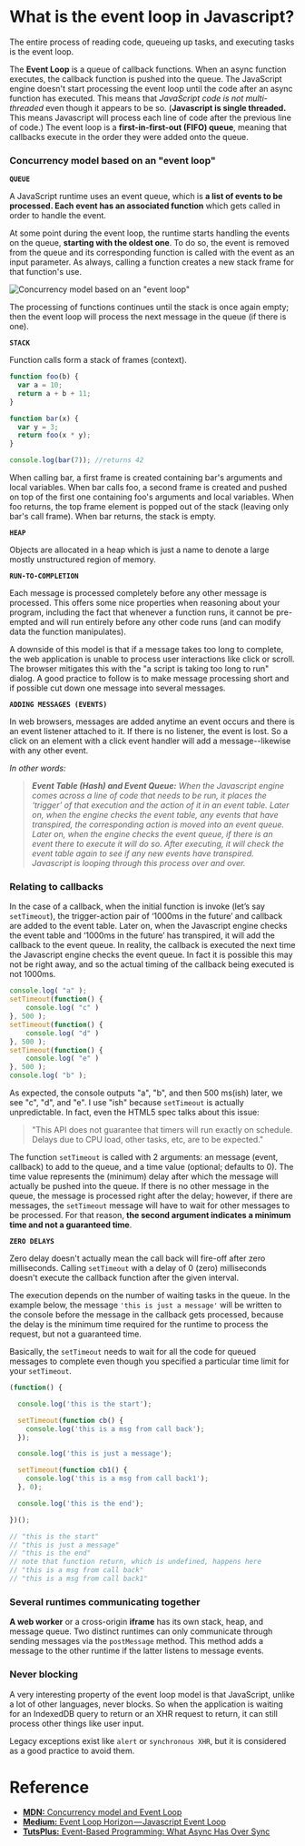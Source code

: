 # What is the event loop in Javascript?

The entire process of reading code, queueing up tasks, and executing tasks is the event loop.

The __Event Loop__ is a queue of callback functions. When an async function executes, the callback function is pushed into the queue. 
The JavaScript engine doesn't start processing the event loop until the code after an async function has executed. 
This means that *JavaScript code is not multi-threaded* even though it appears to be so. 
(__Javascript is single threaded.__ This means Javascript will process each line of code after the previous line of code.)
The event loop is a __first-in-first-out (FIFO) queue__, meaning that callbacks execute in the order they were added onto the queue.

### Concurrency model based on an "event loop"

__`QUEUE`__

A JavaScript runtime uses an event queue, which is __a list of events to be processed. 
Each event has an associated function__ which gets called in order to handle the event.

At some point during the event loop, the runtime starts handling the events on the queue, __starting with the oldest one__. 
To do so, the event is removed from the queue and its corresponding function is called with the event as an input parameter. 
As always, calling a function creates a new stack frame for that function's use.

![Concurrency model based on an "event loop"](https://developer.mozilla.org/files/4617/default.svg)

The processing of functions continues until the stack is once again empty; then the event loop will process the next message in the queue (if there is one).

__`STACK`__

Function calls form a stack of frames (context).

```javascript
function foo(b) {
  var a = 10;
  return a + b + 11;
}

function bar(x) {
  var y = 3;
  return foo(x * y);
}

console.log(bar(7)); //returns 42
```
When calling bar, a first frame is created containing bar's arguments and local variables. 
When bar calls foo, a second frame is created and pushed on top of the first one containing foo's arguments and local variables. 
When foo returns, the top frame element is popped out of the stack (leaving only bar's call frame). When bar returns, the stack is empty.

__`HEAP`__

Objects are allocated in a heap which is just a name to denote a large mostly unstructured region of memory.

__`RUN-TO-COMPLETION`__

Each message is processed completely before any other message is processed. 
This offers some nice properties when reasoning about your program, including the fact that whenever a function runs, 
it cannot be pre-empted and will run entirely before any other code runs (and can modify data the function manipulates).

A downside of this model is that if a message takes too long to complete, 
the web application is unable to process user interactions like click or scroll. 
The browser mitigates this with the "a script is taking too long to run" dialog. 
A good practice to follow is to make message processing short and if possible cut down one message into several messages.

__`ADDING MESSAGES (EVENTS)`__

In web browsers, messages are added anytime an event occurs and there is an event listener attached to it. If there is no listener, the event is lost. 
So a click on an element with a click event handler will add a message--likewise with any other event.

_In other words:_
> *__Event Table (Hash) and Event Queue:__ When the Javascript engine comes across a line of code that needs to be run, 
it places the ‘trigger’ of that execution and the action of it in an event table. 
Later on, when the engine checks the event table, any events that have transpired, the corresponding action is moved into an event queue. 
Later on, when the engine checks the event queue, if there is an event there to execute it will do so. 
After executing, it will check the event table again to see if any new events have transpired. Javascript is looping through this process over and over.*

### Relating to callbacks

In the case of a callback, when the initial function is invoke (let’s say `setTimeout`), 
the trigger-action pair of ‘1000ms in the future’ and callback are added to the event table. 
Later on, when the Javascript engine checks the event table and ‘1000ms in the future’ has transpired, it will add the callback to the event queue.
In reality, the callback is executed the next time the Javascript engine checks the event queue. 
In fact it is possible this may not be right away, and so the actual timing of the callback being executed is not 1000ms.

```javascript
console.log( "a" );
setTimeout(function() {
    console.log( "c" )
}, 500 );
setTimeout(function() {
    console.log( "d" )
}, 500 );
setTimeout(function() {
    console.log( "e" )
}, 500 );
console.log( "b" );
```

As expected, the console outputs "a", "b", and then 500 ms(ish) later, we see "c", "d", and "e". I use "ish" because `setTimeout` is actually unpredictable. 
In fact, even the HTML5 spec talks about this issue:

> "This API does not guarantee that timers will run exactly on schedule. Delays due to CPU load, other tasks, etc, are to be expected."

The function `setTimeout` is called with 2 arguments: an message (event, callback) to add to the queue, and a time value (optional; defaults to 0). 
The time value represents the (minimum) delay after which the message will actually be pushed into the queue. 
If there is no other message in the queue, the message is processed right after the delay; 
however, if there are messages, the ``setTimeout`` message will have to wait for other messages to be processed. 
For that reason, __the second argument indicates a minimum time and not a guaranteed time__.

__`ZERO DELAYS`__

Zero delay doesn't actually mean the call back will fire-off after zero milliseconds. 
Calling `setTimeout` with a delay of 0 (zero) milliseconds doesn't execute the callback function after the given interval.

The execution depends on the number of waiting tasks in the queue. 
In the example below, the message `'this is just a message'` will be written to the console before the message in the callback gets processed, 
because the delay is the minimum time required for the runtime to process the request, but not a guaranteed time.

Basically, the `setTimeout` needs to wait for all the code for queued messages to complete even though you specified a particular time limit for your `setTimeout`.
```javascript
(function() {

  console.log('this is the start');

  setTimeout(function cb() {
    console.log('this is a msg from call back');
  });

  console.log('this is just a message');

  setTimeout(function cb1() {
    console.log('this is a msg from call back1');
  }, 0);

  console.log('this is the end');

})();
```

```javascript
// "this is the start"
// "this is just a message"
// "this is the end"
// note that function return, which is undefined, happens here 
// "this is a msg from call back"
// "this is a msg from call back1"
```

### Several runtimes communicating together
__A web worker__ or a cross-origin __iframe__ has its own stack, heap, and message queue. 
Two distinct runtimes can only communicate through sending messages via the `postMessage` method. 
This method adds a message to the other runtime if the latter listens to message events.

### Never blocking
A very interesting property of the event loop model is that JavaScript, unlike a lot of other languages, never blocks.
So when the application is waiting for an IndexedDB query to return or an XHR request to return, it can still process other things like user input. 

Legacy exceptions exist like `alert` or `synchronous XHR`, but it is considered as a good practice to avoid them.

# Reference
* [__MDN:__ Concurrency model and Event Loop](https://developer.mozilla.org/en-US/docs/Web/JavaScript/EventLoop)
* [__Medium:__ Event Loop Horizon — Javascript Event Loop](https://abc.danch.me/event-loop-horizon-javascript-event-loop-637c1932985)
* [__TutsPlus:__ Event-Based Programming: What Async Has Over Sync](https://code.tutsplus.com/tutorials/event-based-programming-what-async-has-over-sync--net-30027)
